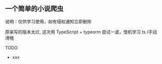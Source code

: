 ## 一个简单的小说爬虫
说明：仅供学习使用，如有侵权通知立即删除


原来写的版本太烂, 这次用 TypeScript + typeorm 尝试一波，借机学习 ts /手动滑稽


TODO
- xxx